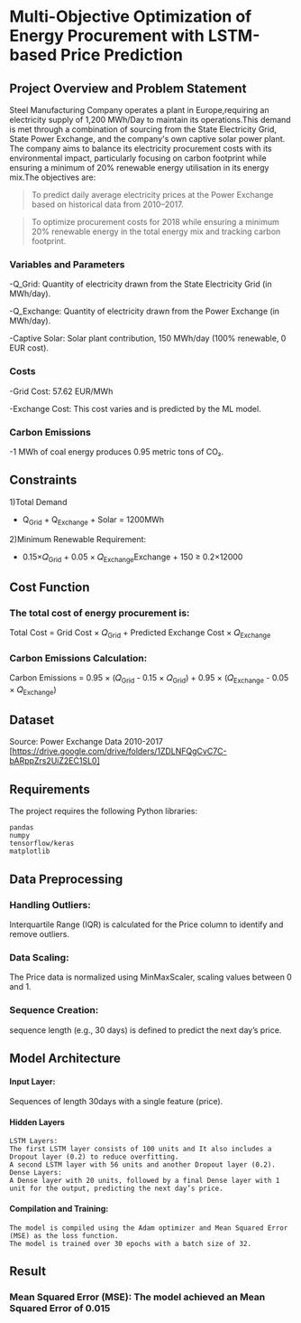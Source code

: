 # Multi-Objective Optimization of Energy Procurement with LSTM-based Price Prediction ###

## Project Overview and Problem Statement 
Steel Manufacturing Company operates a plant in Europe,requiring an electricity supply of 1,200 MWh/Day to maintain its operations.This demand is met through a combination of sourcing from the State Electricity Grid, State Power Exchange, and the company's own captive solar power plant.
The company aims to balance its electricity procurement costs with its environmental impact, particularly focusing on carbon footprint while ensuring a minimum of 20% renewable energy utilisation in its energy mix.The objectives are:
> To predict daily average electricity prices at the Power Exchange based on historical data from 2010–2017.

> To optimize procurement costs for 2018 while ensuring a minimum 20% renewable energy in the total energy mix and tracking carbon footprint.

### Variables and Parameters
-Q_Grid: Quantity of electricity drawn from the State Electricity Grid (in MWh/day). 

-Q_Exchange: Quantity of electricity drawn from the Power Exchange (in MWh/day).

-Captive Solar: Solar plant contribution, 150 MWh/day (100% renewable, 0 EUR cost).
### Costs
-Grid Cost: 57.62 EUR/MWh 

-Exchange Cost: This cost varies and is predicted by the ML model.
### Carbon Emissions
-1 MWh of coal energy produces 0.95 metric tons of CO₂.

## Constraints 
1)Total Demand 
   - Q<sub>Grid</sub> + Q<sub>Exchange</sub> + Solar = 1200MWh
     
2)Minimum Renewable Requirement:
   - 0.15×𝑄<sub>Grid</sub> + 0.05 × 𝑄<sub>Exchange</sub>Exchange + 150 ≥ 0.2×12000

## Cost Function
### The total cost of energy procurement is:
Total Cost = Grid Cost × 𝑄<sub>Grid</sub> + Predicted Exchange Cost × 𝑄<sub>Exchange</sub>
​
### Carbon Emissions Calculation:
Carbon Emissions = 0.95 × (𝑄<sub>Grid</sub> - 0.15 × 𝑄<sub>Grid</sub>) + 0.95 × (𝑄<sub>Exchange</sub> - 0.05 × 𝑄<sub>Exchange</sub>)

## Dataset
Source: Power Exchange Data 2010-2017 [https://drive.google.com/drive/folders/1ZDLNFQgCvC7C-bARppZrs2UiZ2EC1SL0]

## Requirements
The project requires the following Python libraries:
```
pandas
numpy
tensorflow/keras
matplotlib
```

## Data Preprocessing

### Handling Outliers:
Interquartile Range (IQR) is calculated for the Price column to identify and remove outliers.
### Data Scaling:
The Price data is normalized using MinMaxScaler, scaling values between 0 and 1. 
### Sequence Creation:
sequence length (e.g., 30 days) is defined to predict the next day’s price.

## Model Architecture
#### Input Layer:
Sequences of length 30days with a single feature (price).
#### Hidden Layers
````
LSTM Layers:
The first LSTM layer consists of 100 units and It also includes a Dropout layer (0.2) to reduce overfitting.
A second LSTM layer with 56 units and another Dropout layer (0.2). 
Dense Layers:
A Dense layer with 20 units, followed by a final Dense layer with 1 unit for the output, predicting the next day’s price.
````
#### Compilation and Training:
```
The model is compiled using the Adam optimizer and Mean Squared Error (MSE) as the loss function.
The model is trained over 30 epochs with a batch size of 32.
```

## Result 
### Mean Squared Error (MSE): The model achieved an  Mean Squared Error of 0.015 








